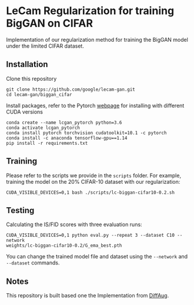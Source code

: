 # LeCam Regularization for training BigGAN on CIFAR

Implementation of our regularization method for training the BigGAN model under the limited
CIFAR dataset.

## Installation

Clone this repository
```
git clone https://github.com/google/lecam-gan.git
cd lecam-gan/biggan_cifar
```

Install packages, refer to the Pytorch [webpage](https://pytorch.org/get-started/locally/) for installing with different CUDA versions
```
conda create --name lcgan_pytorch python=3.6
conda activate lcgan_pytorch
conda install pytorch torchvision cudatoolkit=10.1 -c pytorch
conda install -c anaconda tensorflow-gpu==1.14
pip install -r requirements.txt
```

## Training
Please refer to the scripts we provide in the `scripts` folder. For example,
training the model on the 20% CIFAR-10 dataset with our regularization:
```
CUDA_VISIBLE_DEVICES=0,1 bash ./scripts/lc-biggan-cifar10-0.2.sh
```

## Testing
Calculating the IS/FID scores with three evaluation runs:
```
CUDA_VISIBLE_DEVICES=0,1 python eval.py --repeat 3 --dataset C10 --network
weights/lc-biggan-cifar10-0.2/G_ema_best.pth
```
You can change the trained model file and dataset using the `--network` and
`--dataset` commands.

## Notes
This repository is built based one the Implementation from [DiffAug](https://github.com/mit-han-lab/data-efficient-gans/tree/master/DiffAugment-biggan-cifar).
